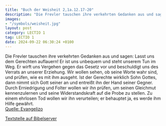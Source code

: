 ```yaml
---
title: "Buch der Weisheit 2,1a.12.17-20"
description: "Die Frevler tauschen ihre verkehrten Gedanken aus und sagen: Lasst uns dem Gerechten auflauern! Er ist uns unbequem und steht unserem Tun im Weg. Er wirft uns Vergehen gegen das Gesetz vor und beschuldigt uns des Verrats an unserer Erziehung. Wir wollen sehen, ob seine Worte wahr...."
images:
- "/symbols/weisheit.jpg"
layout: post
category: LECTIO 1
tag: LECTIO 1
date: 2024-09-22 06:30:24 +0100
---
```

Die Frevler tauschen ihre verkehrten Gedanken aus und sagen:
Lasst uns dem Gerechten auflauern! Er ist uns unbequem und steht unserem Tun im Weg. Er wirft uns Vergehen gegen das Gesetz vor und beschuldigt uns des Verrats an unserer Erziehung.
Wir wollen sehen, ob seine Worte wahr sind, und prüfen, wie es mit ihm ausgeht.<!--more-->
Ist der Gerechte wirklich Sohn Gottes, dann nimmt sich Gott seiner an und entreißt ihn der Hand seiner Gegner.
Durch Erniedrigung und Folter wollen wir ihn prüfen, um seinen Gleichmut kennenzulernen und seine Widerstandskraft auf die Probe zu stellen.
Zu einem ehrlosen Tod wollen wir ihn verurteilen; er behauptet ja, es werde ihm Hilfe gewährt.<br>
[Quelle: Evangelizo](https://evangeliumtagfuertag.org/DE/gospel)

[Textstelle auf Bibelserver](https://www.bibleserver.com/EU/Weisheit2,1a.12.17-20)
